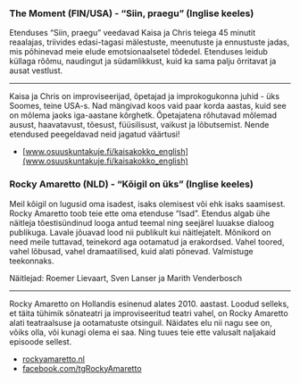 ### The Moment (FIN/USA) - “Siin, praegu” (Inglise keeles)

Etenduses “Siin, praegu” veedavad Kaisa ja Chris teiega 45 minutit reaalajas, triivides edasi-tagasi mälestuste, meenutuste ja ennustuste jadas, mis põhinevad meie elude emotsionaalsetel tõdedel. Etenduses leidub küllaga rõõmu, naudingut ja südamlikkust, kuid ka sama palju õrritavat ja ausat vestlust.    

---

Kaisa ja Chris on improviseerijad, õpetajad ja improkogukonna juhid - üks Soomes, teine USA-s. Nad mängivad koos vaid paar korda aastas, kuid see on mõlema jaoks iga-aastane kõrghetk. 
Õpetajatena rõhutavad mõlemad ausust, haavatavust, tõesust, füüsilisust, vaikust ja lõbutsemist. Nende etendused peegeldavad neid jagatud väärtusi!

- [www.osuuskuntakuje.fi/kaisakokko_english](www.osuuskuntakuje.fi/kaisakokko_english)
 
### Rocky Amaretto (NLD) - “Kõigil on üks” (Inglise keeles)

Meil kõigil on lugusid oma isadest, isaks olemisest või ehk isaks saamisest. Rocky Amaretto toob teie ette oma etenduse “Isad”. Etendus algab ühe näitleja tõestisündinud looga antud teemal ning seejärel luuakse dialoog publikuga.
Lavale jõuavad lood nii publikult kui näitlejatelt. Mõnikord on need meile tuttavad, teinekord aga ootamatud ja erakordsed. Vahel toored, vahel lõbusad, vahel dramaatilised, kuid alati põnevad. Valmistuge teekonnaks.

Näitlejad: Roemer Lievaart, Sven Lanser ja Marith Venderbosch

---
 
Rocky Amaretto on Hollandis esinenud alates 2010. aastast. Loodud selleks, et täita tühimik sõnateatri ja improviseeritud teatri vahel, on Rocky Amaretto alati teatraalsuse ja ootamatuste otsinguil. Näidates elu nii nagu see on, võiks olla, või kunagi olema ei saa. Ning tuues teie ette valusalt naljakaid episoode sellest.

- [rockyamaretto.nl](http://www.rockyamaretto.nl)
- [facebook.com/tgRockyAmaretto](https://www.facebook.com/tgRockyAmaretto)
